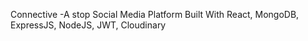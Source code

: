 Connective -A stop Social Media Platform
Built With React, MongoDB, ExpressJS, NodeJS, JWT, Cloudinary
